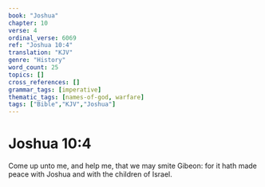```yaml
---
book: "Joshua"
chapter: 10
verse: 4
ordinal_verse: 6069
ref: "Joshua 10:4"
translation: "KJV"
genre: "History"
word_count: 25
topics: []
cross_references: []
grammar_tags: [imperative]
thematic_tags: [names-of-god, warfare]
tags: ["Bible","KJV","Joshua"]
---
```


# Joshua 10:4

Come up unto me, and help me, that we may smite Gibeon: for it hath made peace with Joshua and with the children of Israel.

